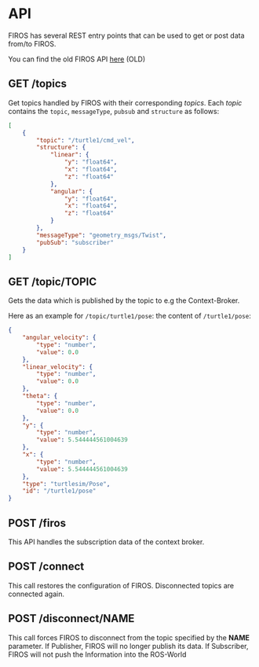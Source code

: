 # API

FIROS has several REST entry points that can be used to get or post data from/to FIROS.

You can find the old FIROS API [here](https://firos.docs.apiary.io/) (OLD)

## GET /topics

Get topics handled by FIROS with their corresponding _topics_. Each _topic_ contains the `topic`, `messageType`,
`pubsub` and `structure` as follows:

```json
[
    {
        "topic": "/turtle1/cmd_vel",
        "structure": {
            "linear": {
                "y": "float64",
                "x": "float64",
                "z": "float64"
            },
            "angular": {
                "y": "float64",
                "x": "float64",
                "z": "float64"
            }
        },
        "messageType": "geometry_msgs/Twist",
        "pubSub": "subscriber"
    }
]
```

## GET /topic/TOPIC

Gets the data which is published by the topic to e.g the Context-Broker.

Here as an example for `/topic/turtle1/pose`: the content of `/turtle1/pose`:

```json
{
    "angular_velocity": {
        "type": "number",
        "value": 0.0
    },
    "linear_velocity": {
        "type": "number",
        "value": 0.0
    },
    "theta": {
        "type": "number",
        "value": 0.0
    },
    "y": {
        "type": "number",
        "value": 5.544444561004639
    },
    "x": {
        "type": "number",
        "value": 5.544444561004639
    },
    "type": "turtlesim/Pose",
    "id": "/turtle1/pose"
}
```

## POST /firos

This API handles the subscription data of the context broker.

## POST /connect

This call restores the configuration of FIROS. Disconnected topics are connected again.

## POST /disconnect/NAME

This call forces FIROS to disconnect from the topic specified by the **NAME** parameter. If Publisher, FIROS will no
longer publish its data. If Subscriber, FIROS will not push the Information into the ROS-World
